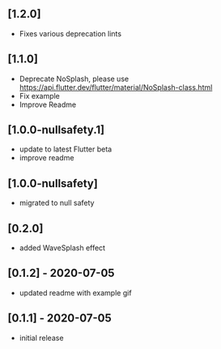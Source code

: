 ## [1.2.0]

- Fixes various deprecation lints

## [1.1.0]

- Deprecate NoSplash, please use https://api.flutter.dev/flutter/material/NoSplash-class.html
- Fix example
- Improve Readme

## [1.0.0-nullsafety.1]

- update to latest Flutter beta
- improve readme

## [1.0.0-nullsafety]

- migrated to null safety

## [0.2.0]

- added WaveSplash effect

## [0.1.2] - 2020-07-05

* updated readme with example gif


## [0.1.1] - 2020-07-05

* initial release
